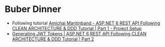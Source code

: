 # Buber Dinner

- Following tutorial [Amichai Mantinband - ASP.NET 6 REST API Following CLEAN ARCHITECTURE & DDD Tutorial | Part 1 - Project Setup](https://www.youtube.com/watch?v=fhM0V2N1GpY)
- [Generating JWT Tokens | ASP.NET 6 REST API Following CLEAN ARCHITECTURE & DDD Tutorial | Part 2](https://www.youtube.com/watch?v=38bQNWKh0dk)
